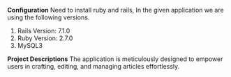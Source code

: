 **Configuration**
Need to install ruby and rails, In the given application we are using the following versions.
1. Rails Version: 7.1.0
2. Ruby Version: 2.7.0
3. MySQL3

**Project Descriptions**
The application is meticulously designed to empower users in crafting, editing, and managing articles effortlessly.
